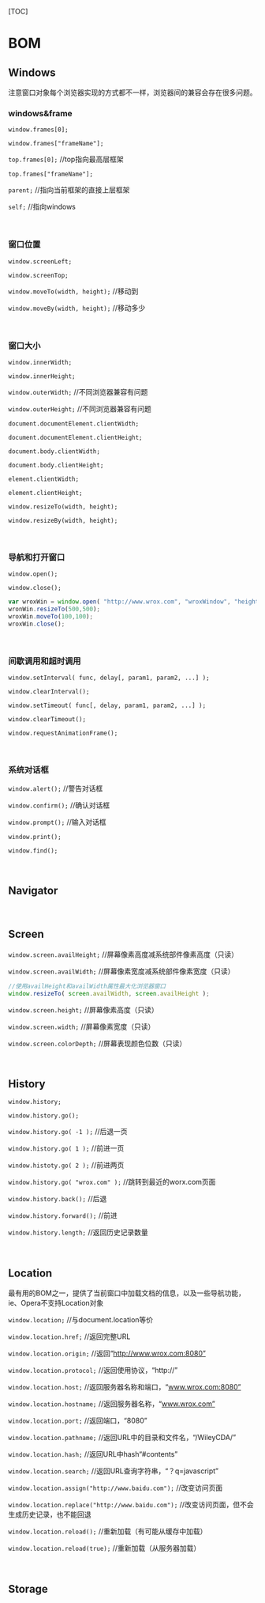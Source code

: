 [TOC]



# BOM


## Windows 

注意窗口对象每个浏览器实现的方式都不一样，浏览器间的兼容会存在很多问题。

### windows&frame

`window.frames[0];`

`window.frames["frameName"];`

`top.frames[0];` //top指向最高层框架

`top.frames["frameName"];`

`parent;` //指向当前框架的直接上层框架

`self;` //指向windows

<br/>

### 窗口位置

`window.screenLeft;`

`window.screenTop;`

`window.moveTo(width, height);` //移动到

`window.moveBy(width, height);` //移动多少

<br/>

### 窗口大小

`window.innerWidth;`

`window.innerHeight;`

`window.outerWidth;` //不同浏览器兼容有问题

`window.outerHeight;` //不同浏览器兼容有问题

`document.documentElement.clientWidth;`

`document.documentElement.clientHeight;`

`document.body.clientWidth;`

`document.body.clientHeight;`

`element.clientWidth;`

`element.clientHeight;`

`window.resizeTo(width, height);`

`window.resizeBy(width, height);`

<br/>

### 导航和打开窗口

`window.open();`

`window.close();`

```javascript
var wroxWin = window.open( "http://www.wrox.com", "wroxWindow", "height=400,width=400,top=10,left=10,resizeable=yes" );
wronWin.resizeTo(500,500);
wroxWin.moveTo(100,100);
wroxWin.close();
```

<br/>

### 间歇调用和超时调用

`window.setInterval( func, delay[, param1, param2, ...] );`

`window.clearInterval();`

`window.setTimeout( func[, delay, param1, param2, ...] );`

`window.clearTimeout();`

`window.requestAnimationFrame();`

<br/>

### 系统对话框

`window.alert();` //警告对话框

`window.confirm();` //确认对话框

`window.prompt();` //输入对话框

`window.print();`

`window.find();`

<br/>

## Navigator

<br/>

## Screen

`window.screen.availHeight;` //屏幕像素高度减系统部件像素高度（只读）

`window.screen.availWidth;` //屏幕像素宽度减系统部件像素宽度（只读）

```javascript
//使用availHeight和availWidth属性最大化浏览器窗口
window.resizeTo( screen.availWidth, screen.availHeight );
```

`window.screen.height;` //屏幕像素高度（只读）

`window.screen.width;` //屏幕像素宽度（只读）

`window.screen.colorDepth;` //屏幕表现颜色位数（只读）

<br/>

## History

`window.history;`

`window.history.go();`

`window.history.go( -1 );` //后退一页

`window.history.go( 1 );` //前进一页

`window.histoty.go( 2 );` //前进两页

`window.history.go( "wrox.com" );` //跳转到最近的worx.com页面

`window.history.back();` //后退

`window.history.forward();` //前进

`window.history.length;` //返回历史记录数量

<br/>

## Location 

最有用的BOM之一，提供了当前窗口中加载文档的信息，以及一些导航功能，ie、Opera不支持Location对象

`window.location;` //与document.location等价

`window.location.href;` //返回完整URL

`window.location.origin;` //返回“http://www.wrox.com:8080”

`window.location.protocol;` //返回使用协议，“http://”

`window.location.host;` //返回服务器名称和端口，“www.wrox.com:8080”

`window.location.hostname;` //返回服务器名称，“www.wrox.com”

`window.location.port;` //返回端口，“8080”

`window.location.pathname;` //返回URL中的目录和文件名，“/WileyCDA/”

`window.location.hash;` //返回URL中hash“#contents”

`window.location.search;` //返回URL查询字符串，“？q=javascript”

`window.location.assign("http://www.baidu.com");` //改变访问页面

`window.location.replace("http://www.baidu.com");` //改变访问页面，但不会生成历史记录，也不能回退

`window.location.reload();` //重新加载（有可能从缓存中加载）

`window.location.reload(true);` //重新加载（从服务器加载）

<br/>

## Storage




